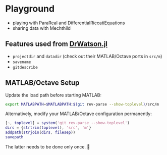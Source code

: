 # Playground

* playing with ParaReal and DifferentialRiccatiEquations
* sharing data with Mechthild

## Features used from [DrWatson.jl]

* `projectdir` and `datadir` (check out their MATLAB/Octave ports in `src/m`)
* `savename`
* `gitdescribe`

## MATLAB/Octave Setup

Update the load path before starting MATLAB:

```bash
export MATLABPATH=$MATLABPATH:$(git rev-parse --show-toplevel)/src/m
```

Alternatively, modify your MATLAB/Octave configuration permanently:

```m
[~, toplevel] = system('git rev-parse --show-toplevel')
dirs = {strtrim(toplevel), 'src', 'm'}
addpath(strjoin(dirs, filesep))
savepath
```

The latter needs to be done only once. 🤞

[DrWatson.jl]: https://juliadynamics.github.io/DrWatson.jl/stable/
